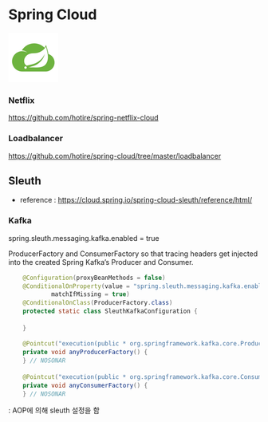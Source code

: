 # Spring Cloud

![cloud](doc/img/cloud.jpg)

### Netflix

https://github.com/hotire/spring-netflix-cloud

### Loadbalancer

https://github.com/hotire/spring-cloud/tree/master/loadbalancer

## Sleuth

- reference : https://cloud.spring.io/spring-cloud-sleuth/reference/html/

### Kafka

spring.sleuth.messaging.kafka.enabled = true

ProducerFactory and ConsumerFactory so that tracing headers get injected into the created Spring Kafka’s Producer and Consumer.

~~~java
	@Configuration(proxyBeanMethods = false)
	@ConditionalOnProperty(value = "spring.sleuth.messaging.kafka.enabled",
			matchIfMissing = true)
	@ConditionalOnClass(ProducerFactory.class)
	protected static class SleuthKafkaConfiguration {
    
	}
~~~

~~~java
    @Pointcut("execution(public * org.springframework.kafka.core.ProducerFactory.createProducer(..))")
	private void anyProducerFactory() {
	} // NOSONAR

	@Pointcut("execution(public * org.springframework.kafka.core.ConsumerFactory.createConsumer(..))")
	private void anyConsumerFactory() {
	} // NOSONAR
~~~
: AOP에 의해 sleuth 설정을 함